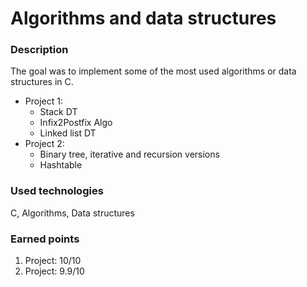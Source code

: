 # Algorithms and data structures

### Description
The goal was to implement some of the most used algorithms or data structures in C.
- Project 1:
  - Stack DT
  - Infix2Postfix Algo
  - Linked list DT
- Project 2:
  - Binary tree, iterative and recursion versions
  - Hashtable

### Used technologies
C, Algorithms, Data structures

### Earned points
1. Project:  10/10
2. Project:  9.9/10